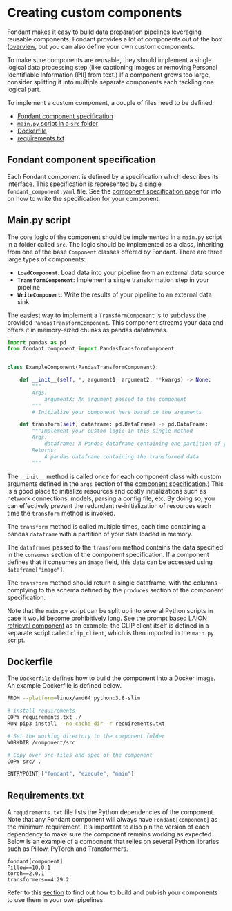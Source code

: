 # Creating custom components

Fondant makes it easy to build data preparation pipelines leveraging reusable components. Fondant
provides a lot of components out of the box
([overview](https://github.com/ml6team/fondant/tree/main/components), but you can also define your
own custom components.

To make sure components are reusable, they should implement a single logical data processing
step (like captioning images or removing Personal Identifiable Information [PII] from text.)
If a component grows too large, consider splitting it into multiple separate components each
tackling one logical part.

To implement a custom component, a couple of files need to be defined:

- [Fondant component specification](#fondant-component-specification)
- [`main.py` script in a `src` folder](#mainpy-script)
- [Dockerfile](#dockerfile)
- [requirements.txt](#requirementstxt)

## Fondant component specification

Each Fondant component is defined by a specification which describes its interface. This
specification is represented by a single `fondant_component.yaml` file. See the [component
specification page](../components/component_spec.md) for info on how to write the specification for
your component.

## Main.py script

The core logic of the component should be implemented in a `main.py` script in a folder called
`src`.
The logic should be implemented as a class, inheriting from one of the base `Component` classes
offered by Fondant.
There are three large types of components:

- **`LoadComponent`**: Load data into your pipeline from an external data source
- **`TransformComponent`**: Implement a single transformation step in your pipeline
- **`WriteComponent`**: Write the results of your pipeline to an external data sink

The easiest way to implement a `TransformComponent` is to subclass the provided
`PandasTransformComponent`. This component streams your data and offers it in memory-sized
chunks as pandas dataframes.

```python
import pandas as pd
from fondant.component import PandasTransformComponent


class ExampleComponent(PandasTransformComponent):

    def __init__(self, *, argument1, argument2, **kwargs) -> None:
        """
        Args:
            argumentX: An argument passed to the component
        """
        # Initialize your component here based on the arguments

    def transform(self, dataframe: pd.DataFrame) -> pd.DataFrame:
        """Implement your custom logic in this single method
        Args:
            dataframe: A Pandas dataframe containing one partition of your data
        Returns:
            A pandas dataframe containing the transformed data
        """
```

The `__init__` method is called once for each component class with custom arguments defined in the
`args` section of the [component specification](../components/component_spec.md).) This is a good
place to initialize resources and costly initializations such as network connections, models,
parsing a config file, etc. By doing so, you can effectively prevent the redundant re-initialization
of resources each time the `transform` method is invoked.

The `transform` method is called multiple times, each time containing a pandas `dataframe`
with a partition of your data loaded in memory.

The `dataframes` passed to the `transform` method contains the data specified in the `consumes`
section of the component specification. If a component defines that it consumes an `image` field, 
this data can be accessed using `dataframe["image"]`.

The `transform` method should return a single dataframe, with the columns complying to the
schema defined by the `produces` section of the component specification.

Note that the `main.py` script can be split up into several Python scripts in case it would become
prohibitively long. See the
[prompt based LAION retrieval component](https://github.com/ml6team/fondant/tree/main/components/prompt_based_laion_retrieval/src)
as an example: the CLIP client itself is defined in a separate script called `clip_client`,
which is then imported in the `main.py` script.

## Dockerfile

The `Dockerfile` defines how to build the component into a Docker image. An example Dockerfile is
defined below.

```bash
FROM --platform=linux/amd64 python:3.8-slim

# install requirements
COPY requirements.txt ./
RUN pip3 install --no-cache-dir -r requirements.txt

# Set the working directory to the component folder
WORKDIR /component/src

# Copy over src-files and spec of the component
COPY src/ .

ENTRYPOINT ["fondant", "execute", "main"]
```

## Requirements.txt

A `requirements.txt` file lists the Python dependencies of the component. Note that any Fondant
component will always have `Fondant[component]` as the minimum requirement. It's important to also 
pin the version of each dependency to make sure the component remains working as expected. Below is 
an example of a component that relies on several Python libraries such as Pillow, PyTorch and
Transformers.

```
fondant[component]
Pillow==10.0.1
torch==2.0.1
transformers==4.29.2
```

Refer to this [section](publishing_components.md) to find out how to build and publish your components to use them in 
your own pipelines.


